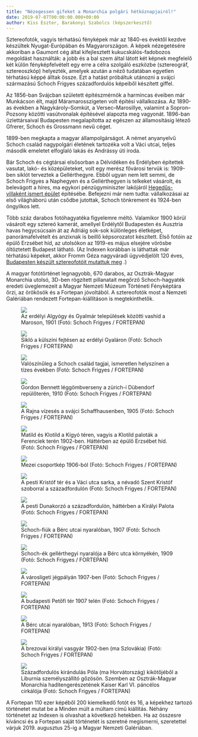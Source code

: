 ```yaml
---
title: "Nézegessen gifeket a Monarchia polgári hétköznapjairól!"
date: 2019-07-07T00:00:00.000+00:00
author: Kiss Eszter, Barakonyi Szabolcs (képszerkesztő)
---
```


Sztereofotók, vagyis térhatású fényképek már az 1840-es évektől kezdve készültek Nyugat-Európában és Magyarországon. A képek nézegetésére akkoriban a Gaumont cég által kifejlesztett kukucskálós-fadobozos megoldást használták: a jobb és a bal szem által látott két képnek megfelelő két külön fényképfelvételt egy erre a célra szolgáló eszközbe (sztereográf, sztereoszkóp) helyezték, amelyek azután a néző tudatában egyetlen térhatású képpé álltak össze. Ezt a hatást próbáltuk utánozni a svájci származású Schoch Frigyes századfordulós képeiből készített giffel.

Az 1856-ban Svájcban született építészmérnök a harmincas éveiben már Munkácson élt, majd Máramarosszigeten volt építési vállalkozása. Az 1890-as években a Nagykároly–Somkút, a Versec–Marosillye, valamint a Sopron–Pozsony közötti vasútvonalak építésével alapozta meg vagyonát. 1896-ban üzlettársaival Budapesten megalapította az egészen az államosításig létező Gfrerer, Schoch és Grossmann nevű céget.

1899-ben megkapta a magyar állampolgárságot. A német anyanyelvű Schoch család nagypolgári életének tartozéka volt a Váci utcai, teljes második emeletet elfoglaló lakás és Andrássy úti iroda.

Bár Schoch és cégtársai elsősorban a Délvidéken és Erdélyben építettek vasutat, lakó- és középületeket, volt egy merész fővárosi tervük is: 1909-ben siklót terveztek a Gellérthegyre. Ebből ugyan nem lett semmi, de Schoch Frigyes a Naphegyen és a Gellérthegyen is telkeket vásárolt, és belevágott a híres, ma egykori pénzügyminiszter lakójáról [Hegedűs-villaként ismert épület](https://maps.hungaricana.hu/hu/BFLTervtar/27412/?list=eyJxdWVyeSI6ICJcInNjaG9jaCBmcmlneWVzXCIifQ) építésébe. Befejezni már nem tudta: vállalkozásai az első világháború után csődbe jutottak, Schoch tönkrement és 1924-ben öngyilkos lett.

Több száz darabos fotóhagyatéka figyelemre méltó. Valamikor 1900 körül vásárolt egy sztereó kamerát, amellyel Erdélytől Budapesten és Ausztria havas hegycsúcsain át az Adriáig sok-sok különleges életképet, panorámafelvételt és anzixnak is beillő képsorozatot készített. Első fotóin az épülő Erzsébet híd, az utolsókon az 1919-es május elsejére vörösbe öltöztetett Budapest látható. (Az Indexen korábban is láthattak már térhatású képeket, akkor Fromm Géza nagyváradi ügyvédjelölt 120 éves, [Budapesten készült sztereofotóit mutattuk meg](https://index.hu/fortepan/2016/01/03/120_eves_terhatasu_kepek_budapestrol/) .)

A magyar fotótörténet legnagyobb, 670 darabos, az Osztrák-Magyar Monarchia utolsó, 3D-ben rögzített pillanatait megőrző Schoch-hagyaték eredeti üveglemezeit a Magyar Nemzeti Múzeum Történeti Fényképtára őrzi, az örökösök és a Fortepan jóvoltából. A sztereofotók most a Nemzeti Galériában rendezett Fortepan-kiállításon is megtekinthetők.

<figure>
<img src="/images/28313001_6a6a832f54bda85f34c50d16d1ca61a7_wm_still" />
<figcaption>Az erdélyi Algyógy és Gyalmár települések közötti vashíd a Maroson, 1901 (Fotó: Schoch Frigyes / FORTEPAN)</figcaption>
</figure>

<figure>
<img src="/images/28312999_c6a0d6f9abeb7d3b8981e684bc7309f8_wm_still" />
<figcaption>Sikló a külszíni fejtésen az erdélyi Gyaláron (Fotó: Schoch Frigyes / FORTEPAN)</figcaption>
</figure>

<figure>
<img src="/images/28312967_4625cbbc114981e1a23edbe365702add_wm_still" />
<figcaption>Valószínűleg a Schoch család tagjai, ismeretlen helyszínen a tízes években (Fotó: Schoch Frigyes / FORTEPAN)</figcaption>
</figure>

<figure>
<img src="/images/28312965_0286dae7b097e8c8f6dac06d352614ba_wm_still" />
<figcaption>Gordon Bennett léggömbverseny a zürich-i Dübendorf repülőterén, 1910 (Fotó: Schoch Frigyes / FORTEPAN)</figcaption>
</figure>

<figure>
<img src="/images/28312997_ddb60203fc274ced8238dfc4d375e14a_wm_still" />
<figcaption>A Rajna vízesés a svájci Schaffhausenben, 1905 (Fotó: Schoch Frigyes / FORTEPAN)</figcaption>
</figure>

<figure>
<img src="/images/28312995_8d29e94b744edcfcf0457bdd8eeac7e4_wm_still" />
<figcaption>Matild és Klotild a Kígyó téren, vagyis a Klotild paloták a Ferenciek terén 1902-ben. Háttérben az épülő Erzsébet híd. (Fotó: Schoch Frigyes / FORTEPAN)</figcaption>
</figure>

<figure>
<img src="/images/28312993_3e8b48c95cd364acad20e299269c7f2e_wm_still" />
<figcaption>Mezei csoportkép 1906-ból (Fotó: Schoch Frigyes / FORTEPAN)</figcaption>
</figure>

<figure>
<img src="/images/28312991_992043192c38b87cf9c20ec58d017f64_wm_still" />
<figcaption>A pesti Kristóf tér és a Váci utca sarka, a névadó Szent Kristóf szoborral a századfordulón (Fotó: Schoch Frigyes / FORTEPAN)</figcaption>
</figure>

<figure>
<img src="/images/28312989_4944f465f66805b1b20c9331cf19a19f_wm_still" />
<figcaption>A pesti Dunakorzó a századfordulón, háttérben a Királyi Palota (Fotó: Schoch Frigyes / FORTEPAN)</figcaption>
</figure>

<figure>
<img src="/images/28312985_a0dae7f99e4868e1580edcfa62c171ed_wm_still" />
<figcaption>Schoch-fiúk a Bérc utcai nyaralóban, 1907 (Fotó: Schoch Frigyes / FORTEPAN)</figcaption>
</figure>

<figure>
<img src="/images/28312969_cc32901edfe9276c7bf2886d606a7b0d_wm_still" />
<figcaption>Schoch-ék gellérthegyi nyaralója a Bérc utca környékén, 1909 (Fotó: Schoch Frigyes / FORTEPAN)</figcaption>
</figure>

<figure>
<img src="/images/28312981_2a87a375b8d8fbaef542c212a3b215b9_wm_still" />
<figcaption>A városligeti jégpályán 1907-ben (Fotó: Schoch Frigyes / FORTEPAN)</figcaption>
</figure>

<figure>
<img src="/images/28312977_64d49f32edcfa298daa8939da508d45d_wm_still" />
<figcaption>A budapesti Petőfi tér 1907 telén (Fotó: Schoch Frigyes / FORTEPAN)</figcaption>
</figure>

<figure>
<img src="/images/28312975_8d5352b2b248c81f7ed97a8a4abe9880_wm_still" />
<figcaption>A Bérc utcai nyaralóban, 1913 (Fotó: Schoch Frigyes / FORTEPAN)</figcaption>
</figure>

<figure>
<img src="/images/28312973_e621cc985a7aebec0a8d7a6d92a09ae2_wm_still" />
<figcaption>A brezovai királyi vasgyár 1902-ben (ma Szlovákia) (Fotó: Schoch Frigyes / FORTEPAN)</figcaption>
</figure>

<figure>
<img src="/images/28312983_3a96e52e852b1a20be44c2f6147462a3_wm_still" />
<figcaption>Századfordulós kirándulás Póla (ma Horvátország) kikötőjéből a Liburnia személyszállító gőzösön. Szemben az Osztrák-Magyar Monarchia haditengerészetének Kaiser Karl VI. páncélos cirkálója (Fotó: Schoch Frigyes / FORTEPAN)</figcaption>
</figure>

A Fortepan 110 ezer képéből 200 kiemelkedő fotót és 16, a képekhez tartozó történetet mutat be a Minden múlt a múltam című kiállítás. Néhány történetet az Indexen is olvashat a következő hetekben. Ha az összesre kíváncsi és a Fortepan saját történetét is szeretné megismerni, szeretettel várjuk 2019. augusztus 25-ig a Magyar Nemzeti Galériában.
